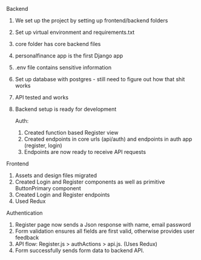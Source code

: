Backend

1. We set up the project by setting up frontend/backend folders
2. Set up virtual environment and requirements.txt
3. core folder has core backend files
4. personalfinance app is the first Django app
5. .env file contains sensitive information
6. Set up database with postgres - still need to figure out how that shit works
7. API tested and works
8. Backend setup is ready for development

    Auth:
    1. Created function based Register view
    2. Created endpoints in core urls (api/auth) and endpoints in auth app (register, login)
    3. Endpoints are now ready to receive API requests

Frontend
1. Assets and design files migrated
2. Created Login and Register components as well as primitive ButtonPrimary component
3. Created Login and Register endpoints
4. Used Redux 

 Authentication
 1. Register page now sends a Json response with name, email password
 2. Form validation ensures all fields are first valid, otherwise provides user feedback
 3. API flow: Register.js > authActions > api.js. (Uses Redux)
 4. Form successfully sends form data to backend API. 